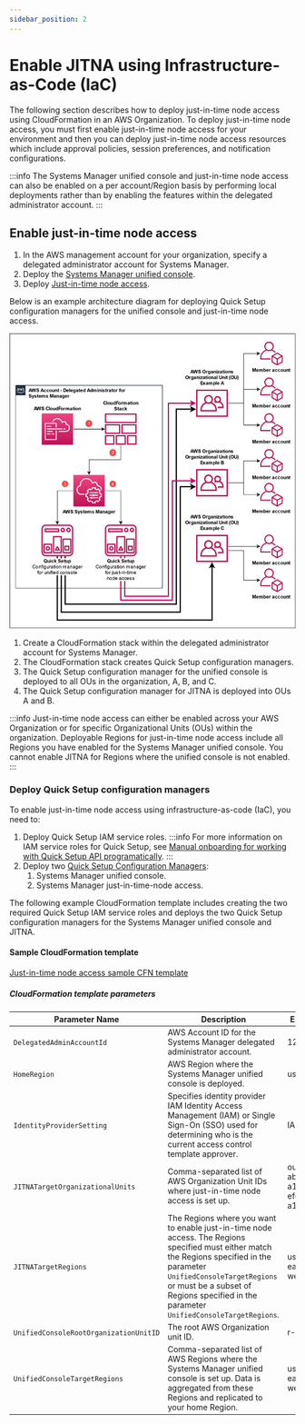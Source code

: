 ```yaml
---
sidebar_position: 2
---
```


# Enable JITNA using Infrastructure-as-Code (IaC)

The following section describes how to deploy just-in-time node access using CloudFormation in an AWS Organization. To deploy just-in-time node access, you must first enable just-in-time node access for your environment and then you can deploy just-in-time node access resources which include approval policies, session preferences, and notification configurations.

:::info
The Systems Manager unified console and just-in-time node access can also be enabled on a per account/Region basis by performing local deployments rather than by enabling the features within the delegated administrator account.
:::

## Enable just-in-time node access

1. In the AWS management account for your organization, specify a delegated administrator account for Systems Manager.
1. Deploy the [Systems Manager unified console](https://docs.aws.amazon.com/systems-manager/latest/userguide/systems-manager-setting-up-organizations.html).
1. Deploy [Just-in-time node access](https://docs.aws.amazon.com/systems-manager/latest/userguide/systems-manager-just-in-time-node-access.html).

Below is an example architecture diagram for deploying Quick Setup configuration managers for the unified console and just-in-time node access.

![Example architecture diagram for deploying Quick Setup configuration managers for the unified console and just-in-time node access](/img/recipes/centralized-operations-management/just-in-time-node-access/jitna-organization.png "Just-in-time node access architecture diagram")

1. Create a CloudFormation stack within the delegated administrator account for Systems Manager.
1. The CloudFormation stack creates Quick Setup configuration managers.
1. The Quick Setup configuration manager for the unified console is deployed to all OUs in the organization, A, B, and C.
1. The Quick Setup configuration manager for JITNA is deployed into OUs A and B.

:::info
Just-in-time node access can either be enabled across your AWS Organization or for specific Organizational Units (OUs) within the organization. Deployable Regions for just-in-time node access include all Regions you have enabled for the Systems Manager unified console. You cannot enable JITNA for Regions where the unified console is not enabled.
:::

### Deploy Quick Setup configuration managers

To enable just-in-time node access using infrastructure-as-code (IaC), you need to:

1. Deploy Quick Setup IAM service roles.
    :::info
    For more information on IAM service roles for Quick Setup, see [Manual onboarding for working with Quick Setup API programatically](https://docs.aws.amazon.com/systems-manager/latest/userguide/quick-setup-getting-started.html#quick-setup-api-manual-onboarding).
    :::
1. Deploy two [Quick Setup Configuration Managers](https://docs.aws.amazon.com/AWSCloudFormation/latest/UserGuide/aws-resource-ssmquicksetup-configurationmanager.html):
    1. Systems Manager unified console.
    1. Systems Manager just-in-time-node access.

The following example CloudFormation template includes creating the two required Quick Setup IAM service roles and deploys the two Quick Setup configuration managers for the Systems Manager unified console and JITNA.

#### Sample CloudFormation template

[Just-in-time node access sample CFN template](https://github.com/aws-samples/cloud-operations-best-practices/blob/main/cloud-operations-best-practices/static/cfn-templates/just-in-time-node-access/just-in-time-quick-setup-cfn-template.yaml)

##### CloudFormation template parameters

| Parameter Name | Description | Example value |
| -------------- | ----------- | ------------- |
| `DelegatedAdminAccountId` | AWS Account ID for the Systems Manager delegated administrator account. | 123456789012 |
| `HomeRegion` | AWS Region where the Systems Manager unified console is deployed. | us-east-1 |
| `IdentityProviderSetting` | Specifies identity provider IAM Identity Access Management (IAM) or Single Sign-On (SSO) used for determining who is the current access control template approver. | IAM |
| `JITNATargetOrganizationalUnits` | Comma-separated list of AWS Organization Unit IDs where just-in-time node access is set up. | ou-a1b2-abcd1234,ou-a1b2-efgh1234,ou-a1b2-hijk1234 |
| `JITNATargetRegions` | The Regions where you want to enable just-in-time node access. The Regions specified must either match the Regions specified in the parameter `UnifiedConsoleTargetRegions` or must be a subset of Regions specified in the parameter `UnifiedConsoleTargetRegions`. | us-east-1,us-east-2,us-west-2 |
| `UnifiedConsoleRootOrganizationUnitID` | The root AWS Organization unit ID. | r-abcd |
| `UnifiedConsoleTargetRegions` | Comma-separated list of AWS Regions where the Systems Manager unified console is set up. Data is aggregated from these Regions and replicated to your home Region. | us-east-1,us-east-2,us-west-2 |

